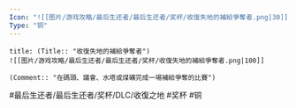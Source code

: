 ```yaml
---
Icon: "![[图片/游戏攻略/最后生还者/最后生还者/奖杯/收復失地的補給爭奪者.png|30]]"
Type: "铜"
---
```

```ad-common-bronze-trophy
title: (Title:: "收復失地的補給爭奪者")
![[图片/游戏攻略/最后生还者/最后生还者/奖杯/收復失地的補給爭奪者.png|100]]

(Comment:: "在碼頭、議會、水塔或煤礦完成一場補給爭奪的比賽")
```

#最后生还者/最后生还者/奖杯/DLC/收復之地 #奖杯 #铜
